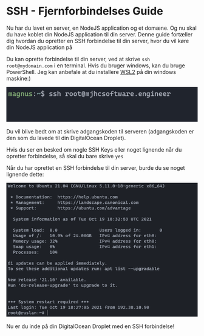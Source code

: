 SSH - Fjernforbindelses Guide
=============================

Nu har du lavet en server, en NodeJS application og et domæne. Og nu skal du have koblet din NodeJS application til din server. Denne guide fortæller dig hvordan du opretter en SSH forbindelse til din server, hvor du vil køre din NodeJS application på

Du kan oprette forbindelse til din server, ved at skrive `ssh root@mydomain.com` i en terminal. Hvis du bruger windows, kan du bruge PowerShell. Jeg kan anbefale at du installere [WSL2](https://docs.microsoft.com/en-us/windows/wsl/install) på din windows maskine:)

![SSH på terminalen](assets/ssh.png)

Du vil blive bedt om at skrive adgangskoden til serveren (adgangskoden er den som du lavede til din DigitalOcean Droplet).

Hvis du ser en besked om nogle SSH Keys eller noget lignende når du opretter forbindelse, så skal du bare skrive `yes`

Når du har oprettet en SSH forbindelse til din server, burde du se noget lignende dette:

![Velkommen besked på SSH forbindelse](assets/ssh-connected.png)

Nu er du inde på din DigitalOcean Droplet med en SSH forbindelse!